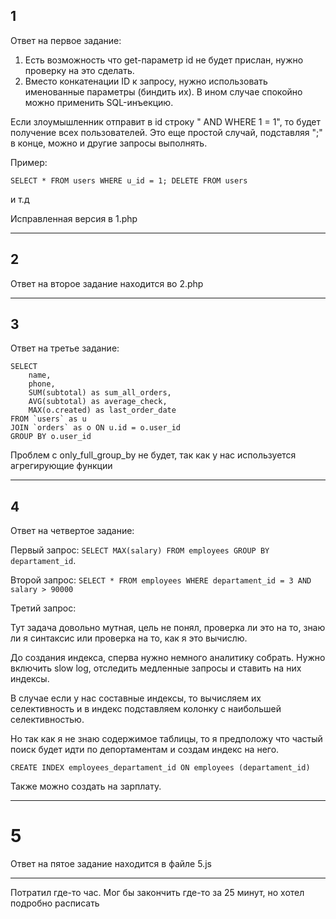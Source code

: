 ## 1

Ответ на первое задание:
1. Есть возможность что get-параметр id не будет прислан, нужно проверку на это сделать.
2. Вместо конкатенации ID к запросу, нужно использовать именованные параметры (биндить их). В ином случае спокойно можно применить SQL-инъекцию.

Если злоумышленник отправит в id строку " AND WHERE 1 = 1", то будет получение всех пользователей. Это еще простой случай, подставляя ";" в конце, можно и другие запросы выполнять.

Пример:
```
SELECT * FROM users WHERE u_id = 1; DELETE FROM users 
```
и т.д

Исправленная версия в 1.php

---

## 2

Ответ на второе задание находится во 2.php

---

## 3 

Ответ на третье задание:
```
SELECT
    name,
    phone,
    SUM(subtotal) as sum_all_orders,
    AVG(subtotal) as average_check,
    MAX(o.created) as last_order_date
FROM `users` as u 
JOIN `orders` as o ON u.id = o.user_id
GROUP BY o.user_id
```

Проблем с only_full_group_by не будет, так как у нас используется агрегирующие функции

---

## 4

Ответ на четвертое задание:

Первый запрос: `SELECT MAX(salary) FROM employees GROUP BY departament_id`.

Второй запрос: `SELECT * FROM employees WHERE departament_id = 3 AND salary > 90000`

Третий запрос: 

Тут задача довольно мутная, цель не понял, проверка ли это на то, знаю ли я синтаксис или проверка на то, как я это вычислю.

До создания индекса, сперва нужно немного аналитику собрать. Нужно включить slow log, отследить медленные запросы и ставить на них индексы.

В случае если у нас составные индексы, то вычисляем их селективность и в индекс подставляем колонку с наибольшей селективностью.

Но так как я не знаю содержимое таблицы, то я предположу что частый поиск будет идти по депортаментам и создам индекс на него.

`CREATE INDEX employees_departament_id ON employees (departament_id)`

Также можно создать на зарплату.

---

# 5

Ответ на пятое задание находится в файле 5.js


---

Потратил где-то час. Мог бы закончить где-то за 25 минут, но хотел подробно расписать

    
    
